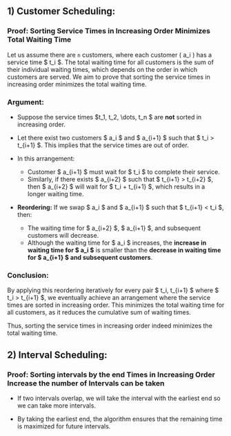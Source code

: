 ## 1) Customer Scheduling:
### Proof: Sorting Service Times in Increasing Order Minimizes Total Waiting Time

Let us assume there are `n` customers, where each customer \( a_i \) has a service time $ t_i $. The total waiting time for all customers is the sum of their individual waiting times, which depends on the order in which customers are served. We aim to prove that sorting the service times in increasing order minimizes the total waiting time.

### Argument:
- Suppose the service times $t_1, t_2, \dots, t_n $ are **not** sorted in increasing order.
- Let there exist two customers $ a_i $ and $ a_{i+1} $ such that $ t_i > t_{i+1} $. This implies that the service times are out of order.
- In this arrangement:
  - Customer $ a_{i+1} $ must wait for $ t_i $ to complete their service.
  - Similarly, if there exists $ a_{i+2} $ such that $ t_{i+1} > t_{i+2} $, then $ a_{i+2} $ will wait for $ t_i + t_{i+1} $, which results in a longer waiting time.

- **Reordering:** If we swap $ a_i $ and $ a_{i+1} $ such that $ t_{i+1} < t_i $, then:
  - The waiting time for $ a_{i+2} $, $ a_{i+1} $, and subsequent customers will decrease.
  - Although the waiting time for $ a_i $ increases, the **increase in waiting time for $ a_i $** is smaller than the **decrease in waiting time for $ a_{i+1} $ and subsequent customers**.

### Conclusion:
By applying this reordering iteratively for every pair $ t_i, t_{i+1} $ where $ t_i > t_{i+1} $, we eventually achieve an arrangement where the service times are sorted in increasing order. This minimizes the total waiting time for all customers, as it reduces the cumulative sum of waiting times.

Thus, sorting the service times in increasing order indeed minimizes the total waiting time.


## 2) Interval Scheduling:
### Proof: Sorting intervals by the end Times in Increasing Order Increase the number of Intervals can be taken


- If two intervals overlap, we will take the interval with the earliest end so we can take more intervals.

- By taking the earliest end, the algorithm ensures that the remaining time is maximized for future intervals.
